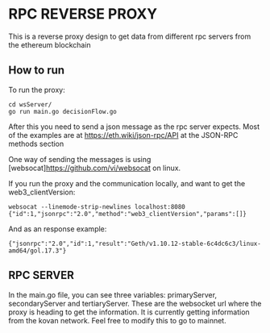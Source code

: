 # RPC REVERSE PROXY

This is a reverse proxy design to get data from different rpc servers from the ethereum blockchain

## How to run

To run the proxy:

```
cd wsServer/
go run main.go decisionFlow.go
```

After this you need to send a json message as the rpc server expects. Most of the examples are at https://eth.wiki/json-rpc/API at the JSON-RPC methods section

One way of sending the messages is using [websocat]https://github.com/vi/websocat on linux.

If you run the proxy and the communication locally, and want to get the web3_clientVersion:

```
websocat --linemode-strip-newlines localhost:8080
{"id":1,"jsonrpc":"2.0","method":"web3_clientVersion","params":[]}
```

And as an response example:
```
{"jsonrpc":"2.0","id":1,"result":"Geth/v1.10.12-stable-6c4dc6c3/linux-amd64/gol.17.3"}
```

## RPC SERVER
In the main.go file, you can see three variables: primaryServer, secondaryServer and tertiaryServer. These are the websocket url where the proxy is heading to get the information. It is currently getting information from the kovan network. Feel free to modify this to go to mainnet.


